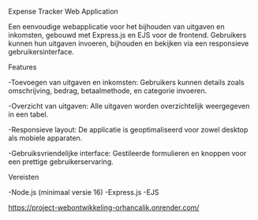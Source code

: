 Expense Tracker Web Application

Een eenvoudige webapplicatie voor het bijhouden van uitgaven en inkomsten, gebouwd met Express.js en EJS voor de frontend. Gebruikers kunnen hun uitgaven invoeren, bijhouden en bekijken via een responsieve gebruikersinterface.

Features

-Toevoegen van uitgaven en inkomsten: Gebruikers kunnen details zoals omschrijving, bedrag, betaalmethode, en categorie invoeren.

-Overzicht van uitgaven: Alle uitgaven worden overzichtelijk weergegeven in een tabel.

-Responsieve layout: De applicatie is geoptimaliseerd voor zowel desktop als mobiele apparaten.

-Gebruiksvriendelijke interface: Gestileerde formulieren en knoppen voor een prettige gebruikerservaring.

Vereisten

-Node.js (minimaal versie 16)
-Express.js
-EJS

https://project-webontwikkeling-orhancalik.onrender.com/
